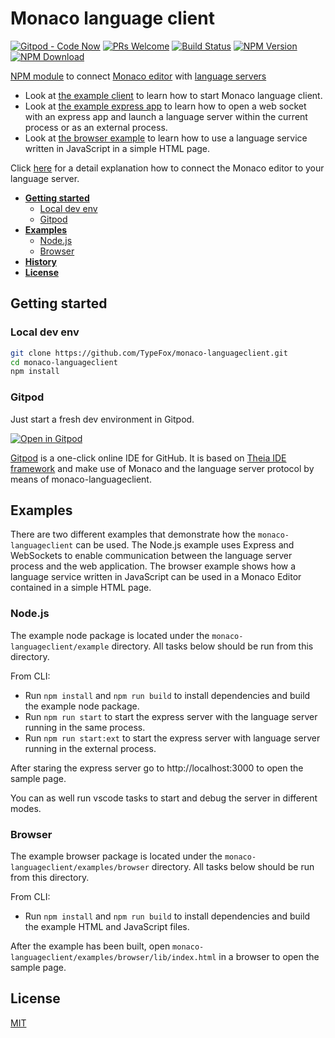 # Monaco language client
[![Gitpod - Code Now](https://img.shields.io/badge/Gitpod-code%20now-blue.svg?longCache=true)](https://gitpod.io#https://github.com/TypeFox/monaco-languageclient)
[![PRs Welcome](https://img.shields.io/badge/PRs-welcome-brightgreen.svg?longCache=true)](https://github.com/TypeFox/monaco-languageclient/labels/help%20wanted)
[![Build Status](https://travis-ci.org/TypeFox/monaco-languageclient.svg?branch=master)](https://travis-ci.org/TypeFox/monaco-languageclient)
[![NPM Version](https://img.shields.io/npm/v/monaco-languageclient.svg)](https://www.npmjs.com/package/monaco-languageclient)
[![NPM Download](https://img.shields.io/npm/dt/monaco-languageclient.svg)](https://www.npmjs.com/package/monaco-languageclient)

[NPM module](https://www.npmjs.com/) to connect [Monaco editor](https://microsoft.github.io/monaco-editor/) with [language servers](https://langserver.org/)

- Look at [the example client](https://github.com/TypeFox/monaco-languageclient/blob/master/example/src/client.ts) to learn how to start Monaco language client.
- Look at [the example express app](https://github.com/TypeFox/monaco-languageclient/blob/master/example/src/server.ts) to learn how to open a web socket with an express app and launch a language server within the current process or as an external process.
- Look at [the browser example](https://github.com/TypeFox/monaco-languageclient/blob/master/examples/browser/src/client.ts) to learn how to use a language service written in JavaScript in a simple HTML page.

Click [here](http://typefox.io/teaching-the-language-server-protocol-to-microsofts-monaco-editor) for a detail explanation how to connect the Monaco editor to your language server.

- [**Getting started**](#getting-started)
   - [Local dev env](#local-dev-env)
  - [Gitpod](#gitpod)
- [**Examples**](#examples)
  - [Node.js](#nodejs)
  - [Browser](#browser)
- [**History**](CHANGELOG.md)
- [**License**](#license)

## Getting started

### Local dev env

```bash
git clone https://github.com/TypeFox/monaco-languageclient.git
cd monaco-languageclient
npm install
```

### Gitpod

Just start a fresh dev environment in Gitpod.

[![Open in Gitpod](https://gitpod.io/button/open-in-gitpod.svg)](https://gitpod.io#https://github.com/TypeFox/monaco-languageclient)

[Gitpod](https://www.gitpod.io) is a one-click online IDE for GitHub. It is based on [Theia IDE framework](http://www.theia-ide.org) and make use of Monaco and the language server protocol by means of monaco-languageclient.

## Examples

There are two different examples that demonstrate how the `monaco-languageclient` can be used. The Node.js example uses Express and WebSockets to enable communication between the language server process and the web application. The browser example shows how a language service written in JavaScript can be used in a Monaco Editor contained in a simple HTML page.

### Node.js

The example node package is located under the `monaco-languageclient/example` directory. All tasks below should be run from this directory.

From CLI:
- Run `npm install` and `npm run build` to install dependencies and build the example node package.
- Run `npm run start` to start the express server with the language server running in the same process.
- Run `npm run start:ext` to start the express server with language server running in the external process.

After staring the express server go to http://localhost:3000 to open the sample page.

You can as well run vscode tasks to start and debug the server in different modes.

### Browser

The example browser package is located under the `monaco-languageclient/examples/browser` directory. All tasks below should be run from this directory.

From CLI:
- Run `npm install` and `npm run build` to install dependencies and build the example HTML and JavaScript files.

After the example has been built, open `monaco-languageclient/examples/browser/lib/index.html` in a browser to open the sample page.

## License
[MIT](https://github.com/TypeFox/monaco-languageclient/blob/master/License.txt)
